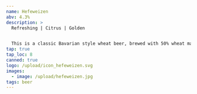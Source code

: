 ```yaml
---
name: Hefeweizen
abv: 4.3%
description: >
  Refreshing | Citrus | Golden


  This is a classic Bavarian style wheat beer, brewed with 50% wheat malt and single decocted. It's perfect for hot summer days with its refreshing taste and citrus notes. 
tap: true
tap_loc: 8
canned: true
logo: /upload/icon_hefeweizen.svg
images:
  - image: /upload/hefeweizen.jpg
tags: beer
---
```


